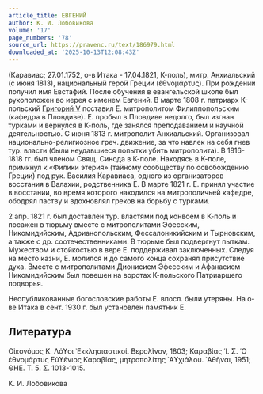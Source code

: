 ```yaml
---
article_title: ЕВГЕНИЙ
author: К. И. Лобовикова
volume: '17'
page_numbers: '78'
source_url: https://pravenc.ru/text/186979.html
downloaded_at: '2025-10-13T12:08:43Z'
---
```


(Каравиас; 27.01.1752, о-в Итака - 17.04.1821, К-поль), митр. Анхиальский (с июня 1813), национальный герой Греции (ἐθνομάρτυς). При рождении получил имя Евстафий. После обучения в евангельской школе был рукоположен во иерея с именем Евгений. В марте 1808 г. патриарх К-польский [Григорий V](<https://pravenc.ru/text/Григорий V.html>) поставил Е. митрополитом Филиппопольским (кафедра в Пловдиве). Е. пробыл в Пловдиве недолго, был изгнан турками и вернулся в К-поль, где занялся преподаванием и научной деятельностью. С июня 1813 г. митрополит Анхиальский. Организовал национально-религиозное греч. движение, за что навлек на себя гнев тур. власти (были неудавшиеся попытки убить митрополита). В 1816-1818 гг. был членом Свящ. Синода в К-поле. Находясь в К-поле, примкнул к «Филики этерия» (тайному сообществу по освобождению Греции) под рук. Василия Каравиаса, одного из организаторов восстания в Валахии, родственника Е. В марте 1821 г. Е. принял участие в восстании, во время которого находился на митрополичьей кафедре, ободрял паству и вдохновлял греков на борьбу с турками.

2 апр. 1821 г. был доставлен тур. властями под конвоем в К-поль и посажен в тюрьму вместе с митрополитами Эфесским, Никомидийским, Адрианопольским, Фессалоникийским и Тырновским, а также с др. соотечественниками. В тюрьме был подвергнут пыткам. Мужеством и стойкостью в вере Е. поддерживал заключенных. Следуя на место казни, Е. молился и до самого конца сохранял присутствие духа. Вместе с митрополитами Дионисием Эфесским и Афанасием Никомидийским был повешен на воротах К-польского Патриаршего подворья.

Неопубликованные богословские работы Е. впосл. были утеряны. На о-ве Итака в сент. 1930 г. был установлен памятник Е.

## Литература

Οἰκονόμος Κ. Λόϒοι ᾿Εκκλησιαστικοί. Βερολῖνον, 1803; Καραβίας ῾Ι. Σ. ῾Ο ἐθνομάρτυς Εὐϒένιος Καραβίας, μητροπολίτης ᾿Αϒχιάλου. ᾿Αθῆναι, 1951; ΘΗΕ. Τ. 5. Σ. 1013-1015.

К. И. Лобовикова
